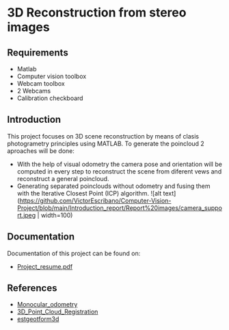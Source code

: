 # 3D Reconstruction from stereo images

## Requirements
* Matlab
* Computer vision toolbox
* Webcam toolbox
* 2 Webcams
* Calibration checkboard

## Introduction
This project focuses on 3D scene reconstruction by means of clasis photogrametry principles using MATLAB. To generate the poincloud 2 aproaches will be done:
* With the help of visual odometry the camera pose and orientation will be computed in every step to reconstruct the scene from diferent vews and reconstruct a general poincloud.
* Generating separated poinclouds without odometry and fusing them with the Iterative Closest Point (ICP) algorithm.
![alt text](https://github.com/VictorEscribano/Computer-Vision-Project/blob/main/Introduction_report/Report%20images/camera_support.jpeg | width=100)

## Documentation
Documentation of this project can be found on:
* [Project_resume.pdf](https://github.com/VictorEscribano/Computer-Vision-Project/blob/main/Introduction_report/CV_Short_Project_Resume_Victor_Escribano_Oriol_Contreras.pdf)

## References
* [Monocular_odometry](https://es.mathworks.com/help/vision/ug/monocular-visual-odometry.html)
* [3D_Point_Cloud_Registration](https://es.mathworks.com/help/vision/ug/3-d-point-cloud-registration-and-stitching.html)
* [estgeotform3d](https://es.mathworks.com/help/vision/ref/estgeotform3d.html)
